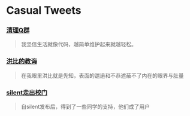 # Casual Tweets

### [清理Q群](2014/06/clean-qq-groups.md)

> 我坚信生活就像代码，越简单维护起来就越轻松。

### [洪比的教诲](2014/05/taught-by-hong.md)

> 在我眼里洪比就是先知，表面的邋遢和不恭遮蔽不了内在的眼界与肚量

### [silent走出校门](2014/05/out-of-campus.md)

> 自silent发布后，得到了一些同学的支持，他们成了用户

